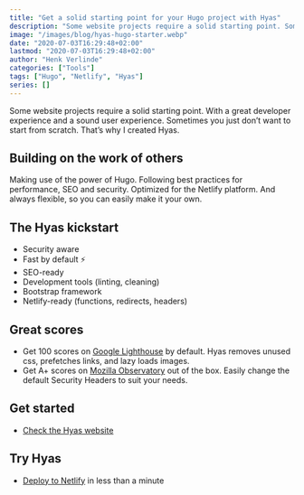 ```yaml
---
title: "Get a solid starting point for your Hugo project with Hyas"
description: "Some website projects require a solid starting point. Sometimes you just don’t want to start from scratch."
image: "/images/blog/hyas-hugo-starter.webp"
date: "2020-07-03T16:29:48+02:00"
lastmod: "2020-07-03T16:29:48+02:00"
author: "Henk Verlinde"
categories: ["Tools"]
tags: ["Hugo", "Netlify", "Hyas"]
series: []
---
```


Some website projects require a solid starting point. With a great developer experience and a sound user experience. Sometimes you just don’t want to start from scratch. That’s why I created Hyas.

## Building on the work of others

Making use of the power of Hugo. Following best practices for performance, SEO and security. Optimized for the Netlify platform. And always flexible, so you can easily make it your own.

## The Hyas kickstart

- Security aware
- Fast by default ⚡️
- SEO-ready
- Development tools (linting, cleaning)
- Bootstrap framework
- Netlify-ready (functions, redirects, headers)

## Great scores

- Get 100 scores on [Google Lighthouse](https://googlechrome.github.io/lighthouse/viewer/?gist=8b7aec005ae7b9e128ad5c4e2f125fea) by default. Hyas removes unused css, prefetches links, and lazy loads images.
- Get A+ scores on [Mozilla Observatory](https://observatory.mozilla.org/analyze/hyas.netlify.app) out of the box. Easily change the default Security Headers to suit your needs.

## Get started

- [Check the Hyas website](https://gethyas.com/)

## Try Hyas

- [Deploy to Netlify](https://app.netlify.com/start/deploy?repository=https://github.com/h-enk/hyas) in less than a minute

